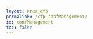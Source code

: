 ```yaml
---
layout: area_cfp
permalink: /cfp_confManagement/
id: confManagement
toc: false
---
```


<!-- This page content is automatically generated based on the page ID -->
